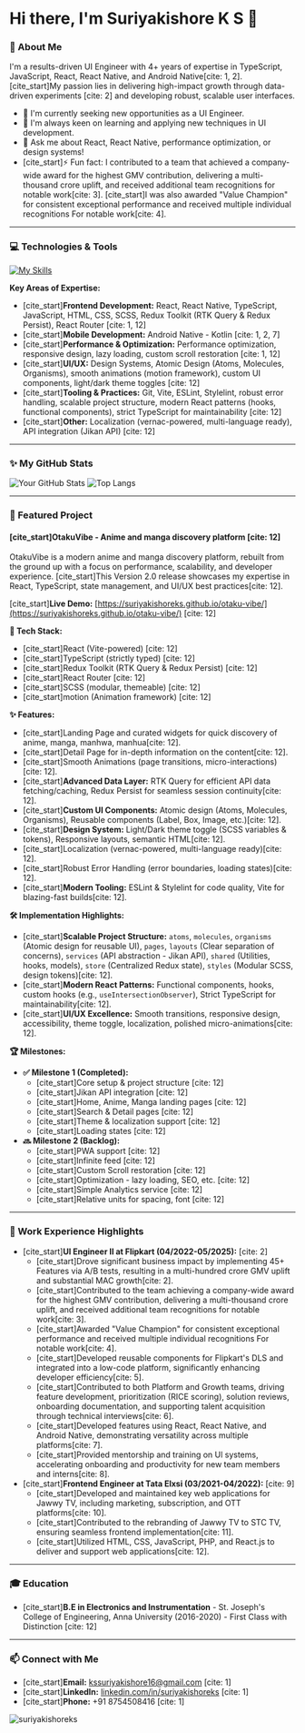 # Hi there, I'm Suriyakishore K S 👋

### 🚀 About Me

I'm a results-driven UI Engineer with 4+ years of expertise in TypeScript, JavaScript, React, React Native, and Android Native[cite: 1, 2]. [cite_start]My passion lies in delivering high-impact growth through data-driven experiments [cite: 2] and developing robust, scalable user interfaces.

-   🔭 I'm currently seeking new opportunities as a UI Engineer.
-   🌱 I'm always keen on learning and applying new techniques in UI development.
-   💬 Ask me about React, React Native, performance optimization, or design systems!
-   [cite_start]⚡ Fun fact: I contributed to a team that achieved a company-wide award for the highest GMV contribution, delivering a multi-thousand crore uplift, and received additional team recognitions for notable work[cite: 3]. [cite_start]I was also awarded "Value Champion" for consistent exceptional performance and received multiple individual recognitions For notable work[cite: 4].

---

### 💻 Technologies & Tools

[![My Skills](https://skillicons.dev/icons?i=js,ts,react,reactnative,kotlin,redux,html,css,git,vite,sass,motion,eslint,figma)](https://skillicons.dev)

**Key Areas of Expertise:**
* [cite_start]**Frontend Development:** React, React Native, TypeScript, JavaScript, HTML, CSS, SCSS, Redux Toolkit (RTK Query & Redux Persist), React Router [cite: 1, 12]
* [cite_start]**Mobile Development:** Android Native - Kotlin [cite: 1, 2, 7]
* [cite_start]**Performance & Optimization:** Performance optimization, responsive design, lazy loading, custom scroll restoration [cite: 1, 12]
* [cite_start]**UI/UX:** Design Systems, Atomic Design (Atoms, Molecules, Organisms), smooth animations (motion framework), custom UI components, light/dark theme toggles [cite: 12]
* [cite_start]**Tooling & Practices:** Git, Vite, ESLint, Stylelint, robust error handling, scalable project structure, modern React patterns (hooks, functional components), strict TypeScript for maintainability [cite: 12]
* [cite_start]**Other:** Localization (vernac-powered, multi-language ready), API integration (Jikan API) [cite: 12]

---

### ✨ My GitHub Stats

![Your GitHub Stats](https://github-readme-stats.vercel.app/api?username=suriyakishoreks&show_icons=true&theme=radical)
![Top Langs](https://github-readme-stats.vercel.app/api/top-langs/?username=suriyakishoreks&layout=compact&theme=radical)

---

### 📌 Featured Project

#### [cite_start]OtakuVibe - Anime and manga discovery platform [cite: 12]

OtakuVibe is a modern anime and manga discovery platform, rebuilt from the ground up with a focus on performance, scalability, and developer experience. [cite_start]This Version 2.0 release showcases my expertise in React, TypeScript, state management, and UI/UX best practices[cite: 12].

[cite_start]**Live Demo:** [https://suriyakishoreks.github.io/otaku-vibe/](https://suriyakishoreks.github.io/otaku-vibe/) [cite: 12]

**🚀 Tech Stack:**
* [cite_start]React (Vite-powered) [cite: 12]
* [cite_start]TypeScript (strictly typed) [cite: 12]
* [cite_start]Redux Toolkit (RTK Query & Redux Persist) [cite: 12]
* [cite_start]React Router [cite: 12]
* [cite_start]SCSS (modular, themeable) [cite: 12]
* [cite_start]motion (Animation framework) [cite: 12]

**✨ Features:**
* [cite_start]Landing Page and curated widgets for quick discovery of anime, manga, manhwa, manhua[cite: 12].
* [cite_start]Detail Page for in-depth information on the content[cite: 12].
* [cite_start]Smooth Animations (page transitions, micro-interactions)[cite: 12].
* [cite_start]**Advanced Data Layer:** RTK Query for efficient API data fetching/caching, Redux Persist for seamless session continuity[cite: 12].
* [cite_start]**Custom UI Components:** Atomic design (Atoms, Molecules, Organisms), Reusable components (Label, Box, Image, etc.)[cite: 12].
* [cite_start]**Design System:** Light/Dark theme toggle (SCSS variables & tokens), Responsive layouts, semantic HTML[cite: 12].
* [cite_start]Localization (vernac-powered, multi-language ready)[cite: 12].
* [cite_start]Robust Error Handling (error boundaries, loading states)[cite: 12].
* [cite_start]**Modern Tooling:** ESLint & Stylelint for code quality, Vite for blazing-fast builds[cite: 12].

**🛠️ Implementation Highlights:**
* [cite_start]**Scalable Project Structure:** `atoms`, `molecules`, `organisms` (Atomic design for reusable UI), `pages`, `layouts` (Clear separation of concerns), `services` (API abstraction - Jikan API), `shared` (Utilities, hooks, models), `store` (Centralized Redux state), `styles` (Modular SCSS, design tokens)[cite: 12].
* [cite_start]**Modern React Patterns:** Functional components, hooks, custom hooks (e.g., `useIntersectionObserver`), Strict TypeScript for maintainability[cite: 12].
* [cite_start]**UI/UX Excellence:** Smooth transitions, responsive design, accessibility, theme toggle, localization, polished micro-animations[cite: 12].

**🏆 Milestones:**
* **✅ Milestone 1 (Completed):**
    * [cite_start]Core setup & project structure [cite: 12]
    * [cite_start]Jikan API integration [cite: 12]
    * [cite_start]Home, Anime, Manga landing pages [cite: 12]
    * [cite_start]Search & Detail pages [cite: 12]
    * [cite_start]Theme & localization support [cite: 12]
    * [cite_start]Loading states [cite: 12]
* **🔜 Milestone 2 (Backlog):**
    * [cite_start]PWA support [cite: 12]
    * [cite_start]Infinite feed [cite: 12]
    * [cite_start]Custom Scroll restoration [cite: 12]
    * [cite_start]Optimization - lazy loading, SEO, etc. [cite: 12]
    * [cite_start]Simple Analytics service [cite: 12]
    * [cite_start]Relative units for spacing, font [cite: 12]

---

### 💼 Work Experience Highlights

* [cite_start]**UI Engineer II at Flipkart (04/2022-05/2025):** [cite: 2]
    * [cite_start]Drove significant business impact by implementing 45+ Features via A/B tests, resulting in a multi-hundred crore GMV uplift and substantial MAC growth[cite: 2].
    * [cite_start]Contributed to the team achieving a company-wide award for the highest GMV contribution, delivering a multi-thousand crore uplift, and received additional team recognitions for notable work[cite: 3].
    * [cite_start]Awarded "Value Champion" for consistent exceptional performance and received multiple individual recognitions For notable work[cite: 4].
    * [cite_start]Developed reusable components for Flipkart's DLS and integrated into a low-code platform, significantly enhancing developer efficiency[cite: 5].
    * [cite_start]Contributed to both Platform and Growth teams, driving feature development, prioritization (RICE scoring), solution reviews, onboarding documentation, and supporting talent acquisition through technical interviews[cite: 6].
    * [cite_start]Developed features using React, React Native, and Android Native, demonstrating versatility across multiple platforms[cite: 7].
    * [cite_start]Provided mentorship and training on Ul systems, accelerating onboarding and productivity for new team members and interns[cite: 8].
* [cite_start]**Frontend Engineer at Tata Elxsi (03/2021-04/2022):** [cite: 9]
    * [cite_start]Developed and maintained key web applications for Jawwy TV, including marketing, subscription, and OTT platforms[cite: 10].
    * [cite_start]Contributed to the rebranding of Jawwy TV to STC TV, ensuring seamless frontend implementation[cite: 11].
    * [cite_start]Utilized HTML, CSS, JavaScript, PHP, and React.js to deliver and support web applications[cite: 12].

---

### 🎓 Education

* [cite_start]**B.E in Electronics and Instrumentation** - St. Joseph's College of Engineering, Anna University (2016-2020) - First Class with Distinction [cite: 12]

---

### 📫 Connect with Me

* [cite_start]**Email:** kssuriyakishore16@gmail.com [cite: 1]
* [cite_start]**LinkedIn:** [linkedin.com/in/suriyakishoreks](https://www.linkedin.com/in/suriyakishoreks) [cite: 1]
* [cite_start]**Phone:** +91 8754508416 [cite: 1]

<p align="left"> <img src="https://komarev.com/ghpvc/?username=suriyakishoreks&label=Profile%20views&color=0e75b6&style=flat" alt="suriyakishoreks" /> </p>
